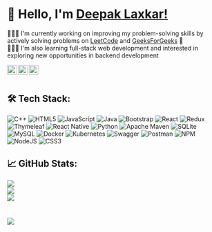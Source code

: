 <!--
**Deepak-147/Deepak-147** is a ✨ _special_ ✨ repository because its `README.md` (this file) appears on your GitHub profile.
-->

<!--Add your web profile link here below-->
# 👋 Hello, I'm [Deepak Laxkar!]()

👨🏻‍💻 I'm currently working on improving my problem-solving skills by actively solving problems on [LeetCode](https://leetcode.com/ldeepak11/) and [GeeksForGeeks](https://auth.geeksforgeeks.org/user/ldeepak11) 🚀
<br>
👨🏻‍💻 I'm also learning full-stack web development and interested in exploring new opportunities in backend development
<br>

<a href="mailto:deepaklaxkar11@gmail.com">
  <img align="left" alt="Deepak's Gmail" width="22px" src="https://cdn1.iconfinder.com/data/icons/google-new-logos-1/32/gmail_new_logo-1024.png" />
</a>
<a href="https://linkedin.com/in/deepaklaxkar11">
  <img align="left" alt="Deepak's LinkedIn" width="22px" src="https://cdn1.iconfinder.com/data/icons/logotypes/32/circle-linkedin-1024.png" />
</a>
<a href="https://medium.com/@deepaklaxkar11">
  <img align="left" alt="Deepak's Medium" width="22px" src="https://cdn4.iconfinder.com/data/icons/social-media-circle-7/512/Medium_circle-1024.png" />
</a>
<br><br>

## 🛠 Tech Stack:
![C++](https://img.shields.io/badge/c++-%2300599C.svg?style=flat-square&logo=c%2B%2B&logoColor=white) ![HTML5](https://img.shields.io/badge/html5-%23E34F26.svg?style=flat-square&logo=html5&logoColor=white) ![JavaScript](https://img.shields.io/badge/javascript-%23323330.svg?style=flat-square&logo=javascript&logoColor=%23F7DF1E) ![Java](https://img.shields.io/badge/java-%23ED8B00.svg?style=flat-square&logo=java&logoColor=white) ![Bootstrap](https://img.shields.io/badge/bootstrap-%23563D7C.svg?style=flat-square&logo=bootstrap&logoColor=white) ![React](https://img.shields.io/badge/react-%2320232a.svg?style=flat-square&logo=react&logoColor=%2361DAFB) ![Redux](https://img.shields.io/badge/redux-%23593d88.svg?style=flat-square&logo=redux&logoColor=white) ![Thymeleaf](https://img.shields.io/badge/Thymeleaf-%23005C0F.svg?style=flat-square&logo=Thymeleaf&logoColor=white) ![React Native](https://img.shields.io/badge/react_native-%2320232a.svg?style=flat-square&logo=react&logoColor=%2361DAFB) ![Python](https://img.shields.io/badge/python-3670A0?style=flat-square&logo=python&logoColor=ffdd54) ![Apache Maven](https://img.shields.io/badge/Apache%20Maven-C71A36?style=flat-square&logo=Apache%20Maven&logoColor=white) ![SQLite](https://img.shields.io/badge/sqlite-%2307405e.svg?style=flat-square&logo=sqlite&logoColor=white) ![MySQL](https://img.shields.io/badge/mysql-%2300f.svg?style=flat-square&logo=mysql&logoColor=white) ![Docker](https://img.shields.io/badge/docker-%230db7ed.svg?style=flat-square&logo=docker&logoColor=white) ![Kubernetes](https://img.shields.io/badge/kubernetes-%23326ce5.svg?style=flat-square&logo=kubernetes&logoColor=white) ![Swagger](https://img.shields.io/badge/-Swagger-%23Clojure?style=flat-square&logo=swagger&logoColor=white) ![Postman](https://img.shields.io/badge/Postman-FF6C37?style=flat-square&logo=postman&logoColor=white) ![NPM](https://img.shields.io/badge/NPM-%23000000.svg?style=flat-square&logo=npm&logoColor=white) ![NodeJS](https://img.shields.io/badge/node.js-6DA55F?style=flat-square&logo=node.js&logoColor=white) ![CSS3](https://img.shields.io/badge/css3-%231572B6.svg?style=flat-square&logo=css3&logoColor=white)

## 📈 GitHub Stats:
![](https://github-readme-stats.vercel.app/api?username=Deepak-147&theme=gruvbox&hide_border=false&include_all_commits=false&count_private=false)<br/>
![](https://github-readme-streak-stats.herokuapp.com/?user=Deepak-147&theme=gruvbox&hide_border=false)<br/>
![](https://github-readme-stats.vercel.app/api/top-langs/?username=Deepak-147&theme=gruvbox&hide_border=false&include_all_commits=false&count_private=false&layout=compact)

#
[![](https://visitcount.itsvg.in/api?id=Deepak-147&icon=5&color=1)](https://visitcount.itsvg.in)
